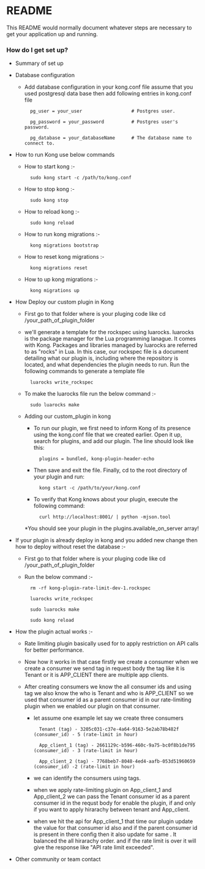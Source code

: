 # README #

This README would normally document whatever steps are necessary to get your application up and running.

### How do I get set up? ###

* Summary of set up

* Database configuration
	
	* Add database configuration in your kong.conf file assume that you used postgresql data base then add following entries in kong.conf file
		
			pg_user = your_user                  # Postgres user.
		
			pg_password = your_password          # Postgres user's password.
		
			pg_database = your_databaseName      # The database name to connect to.

* How to run Kong use below commands
	* How to start kong :-
	 		
			sudo kong start -c /path/to/kong.conf
	 
	* How to stop kong :-
	 	
			sudo kong stop
	 
	* How to reload kong :-
	 	
			sudo kong reload
	 
	* How to run kong migrations :-
	 	
			kong migrations bootstrap
	 
	* How to reset kong migrations :-
	 	
			kong migrations reset
	 
	* How to up kong migrations :-
	 	
			kong migrations up

* How Deploy our custom plugin in Kong
	
	* First go to that folder where is your pluging code like cd /your_path_of_plugin_folder
	
	* we'll generate a template for the rockspec using luarocks. luarocks is the package manager for the Lua programming lanague. 
	  It comes with Kong. Packages and libraries managed by luarocks are referred to as "rocks" in Lua. In this case, our rockspec 
	  file is a document detailing what our plugin is, including where the repository is located, and what dependencies the plugin needs to run. 
	  Run the following commands to generate a template file 
			
			luarocks write_rockspec
	
	* To make the luarocks file run the below command :-
			
			sudo luarocks make
	
	* Adding our custom_plugin in kong
		* To run our plugin, we first need to inform Kong of its presence using the kong.conf file that we created earlier. Open it up, search for plugins, and add our plugin. 
		  The line should look like this:
			
				plugins = bundled, kong-plugin-header-echo
		
		* Then save and exit the file. Finally, cd to the root directory of your plugin and run:
				
				kong start -c /path/to/your/kong.conf
			
		* To verify that Kong knows about your plugin, execute the following command:
				
				curl http://localhost:8001/ | python -mjson.tool
		*You should see your plugin in the plugins.available_on_server array!
			
* If your plugin is already deploy in kong and you added new change then how to deploy without reset the database :-
	
	* First go to that folder where is your pluging code like cd /your_path_of_plugin_folder
	
	* Run the below command :-
		
			rm -rf kong-plugin-rate-limit-dev-1.rockspec 
		
			luarocks write_rockspec
		
			sudo luarocks make
		
			sudo kong reload
	

* How the plugin actual works :-

   * Rate limiting plugin basically used for to apply restriction on API calls for better performance.
   
   * Now how it works in that case firstly we create a consumer when we create a consumer we send tag in request body the tag like it is Tenant or it is APP_CLIENT 
	  there are multiple app clients.
   
   * After creating consumers we know the all consumer ids and using tag we also know the who is Tenant and who is APP_CLIENT so we used that consumer id as a parent consumer id in our 
	  rate-limiting plugin when we enabled our plugin on that consumer.

	
		* let assume one example let say we create three consumers 
		
				Tenant (tag) - 3205c031-c37e-4a64-9163-5e2ab78b482f (consumer_id) - 5 (rate-limit in hour) 
			
				App_client_1 (tag) - 2661129c-b596-460c-9a75-bc0f8b1de795 (consumer_id) - 3 (rate-limit in hour) 
			
				App_client_2 (tag) - 7768beb7-8048-4ed4-aafb-053d51960659 (consumer_id) -2 (rate-limit in hour) 

		* we can identify the consumers using tags.

		* when we apply rate-limiting plugin on App_client_1 and App_client_2 we can pass the Tenant consumer id as a parent consumer id in the requst body for enable the plugin,
	  	  if and only if  you want to apply hirarachy between tenant and App_client.

		* when we hit the api for App_client_1 that time our plugin update the value for that consumer id also and if the parent consumer id is present in there config then it also update for same . 
	  	  It balanced the all hirarachy order. and if the rate limit is over it will give the response like "API rate limit exceeded".

* Other community or team contact